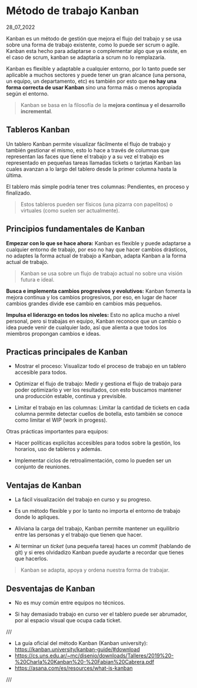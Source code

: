 # Método de trabajo Kanban
28_07_2022

Kanban es un método de gestión que mejora el flujo del trabajo y se usa sobre una forma de trabajo existente, como lo puede ser scrum o agile. Kanban esta hecho para adaptarse o complementar algo que ya existe, en el caso de scrum, kanban se adaptaría a scrum no lo remplazaría.

Kanban es flexible y adaptable a cualquier entorno, por lo tanto puede ser aplicable a muchos sectores y puede tener un gran alcance (una persona, un equipo, un departamento, etc) es también por esto que **no hay una forma correcta de usar Kanban** sino una forma más o menos apropiada según el entorno.

> Kanban se basa en la filosofía de la **mejora continua y el desarrollo incremental**.

## Tableros Kanban

Un tablero Kanban permite visualizar fácilmente el flujo de trabajo y también gestionar el mismo, esto lo hace a través de columnas que representan las faces que tiene el trabajo y a su vez el trabajo es representado en pequeñas tareas llamadas tickets o tarjetas Kanban las cuales avanzan a lo largo del tablero desde la primer columna hasta la última. 

El tablero más simple podría tener tres columnas: Pendientes, en proceso y finalizado.

> Estos tableros pueden ser físicos (una pizarra con papelitos) o virtuales (como suelen ser actualmente).

## Principios fundamentales de Kanban

**Empezar con lo que se hace ahora:** Kanban es flexible y puede adaptarse a cualquier entorno de trabajo, por eso no hay que hacer cambios drásticos, no adaptes la forma actual de trabajo a Kanban, adapta Kanban a la forma actual de trabajo.

> Kanban se usa sobre un flujo de trabajo actual no sobre una visión futura e ideal.

**Busca e implementa cambios progresivos y evolutivos:** Kanban fomenta la mejora continua y los cambios progresivos, por eso, en lugar de hacer cambios grandes divide ese cambio en cambios más pequeños.

**Impulsa el liderazgo en todos los niveles:** Esto no aplica mucho a nivel personal, pero si trabajas en equipo, Kanban reconoce que un cambio o idea puede venir de cualquier lado, así que alienta a que todos los miembros propongan cambios e ideas.

## Practicas principales de Kanban

* Mostrar el proceso: Visualizar todo el proceso de trabajo en un tablero accesible para todos.

* Optimizar el flujo de trabajo: Medir y gestiona el flujo de trabajo para poder optimizarlo y ver los resultados, con esto buscamos mantener una producción estable, continua y previsible.

* Limitar el trabajo en las columnas: Limitar la cantidad de tickets en cada columna permite detectar cuellos de botella, esto también se conoce como limitar el WIP (work in progess).

Otras prácticas importantes para equipos:

* Hacer políticas explicitas accesibles para todos sobre la gestión, los horarios, uso de tableros y además.

* Implementar ciclos de retroalimentación, como lo pueden ser un conjunto de reuniones.

## Ventajas de Kanban

* La fácil visualización del trabajo en curso y su progreso.

* Es un método flexible y por lo tanto no importa el entorno de trabajo donde lo apliques.

* Aliviana la carga del trabajo, Kanban permite mantener un equilibrio entre las personas y el trabajo que tienen que hacer.

* Al terminar un *ticket* (una pequeña tarea) haces un *commit* (hablando de git) y si eres olvidadizo Kanban puede ayudarte a recordar que tienes que hacerlos.

> Kanban se adapta, apoya y ordena nuestra forma de trabajar.

## Desventajas de Kanban

* No es muy común entre equipos no técnicos.

* Si hay demasiado trabajo en curso ver el tablero puede ser abrumador, por al espacio visual que ocupa cada ticket.

/// 

* La guía oficial del método Kanban (Kanban university): https://kanban.university/kanban-guide/#download
* https://cs.uns.edu.ar/~mc/disenio/downloads/Talleres/2019%20-%20Charla%20Kanban%20-%20Fabian%20Cabrera.pdf
* https://asana.com/es/resources/what-is-kanban

///
